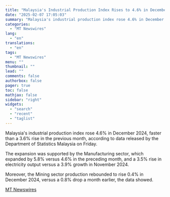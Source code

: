```yaml
---
title: "Malaysia's Industrial Production Index Rises to 4.6% in December 2024"
date: "2025-02-07 17:05:03"
summary: "Malaysia's industrial production index rose 4.6% in December 2024, faster than a 3.6% rise in the previous month, according to data released by the Department of Statistics Malaysia on Friday. The expansion was supported by the Manufacturing sector, which expanded by 5.8% versus 4.6% in the preceding month, and a..."
categories:
  - "MT Newswires"
lang:
  - "en"
translations:
  - "en"
tags:
  - "MT Newswires"
menu: ""
thumbnail: ""
lead: ""
comments: false
authorbox: false
pager: true
toc: false
mathjax: false
sidebar: "right"
widgets:
  - "search"
  - "recent"
  - "taglist"
---
```


Malaysia's industrial production index rose 4.6% in December 2024, faster than a 3.6% rise in the previous month, according to data released by the Department of Statistics Malaysia on Friday.

The expansion was supported by the Manufacturing sector, which expanded by 5.8% versus 4.6% in the preceding month, and a 3.5% rise in electricity output versus a 3.9% growth in November 2024.

Moreover, the Mining sector production rebounded to rise 0.4% in December 2024, versus a 0.8% drop a month earlier, the data showed.

[MT Newswires](https://www.tradingview.com/news/mtnewswires.com:20250207:G2465041:0/)
